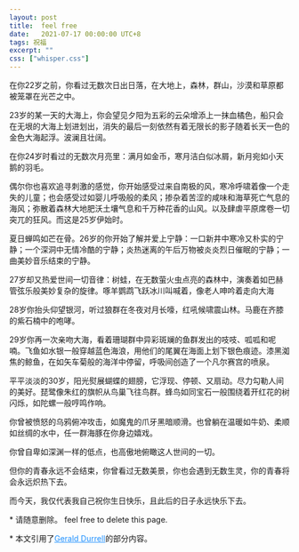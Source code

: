 ```yaml
---
layout: post
title:  feel free
date:   2021-07-17 00:00:00 UTC+8
tags: 祝福
excerpt: ""
css: ["whisper.css"]
---
```


<div class="dd">
<p >在你22岁之前，你看过无数次日出日落，在大地上，森林，群山，沙漠和草原都被笼罩在光芒之中。</p>
<p >23岁的某一天的大海上，你会望见夕阳为五彩的云朵增添上一抹血橘色，船只会在无垠的大海上划进划出，消失的最后一刻依然有着无限长的影子随着长天一色的金色大海起浮。波澜且壮阔。</p>
<p>在你24岁时看过的无数次月亮里：满月如金币，寒月洁白似冰屑，新月宛如小天鹅的羽毛。</p>
<p>偶尔你也喜欢追寻刺激的感觉，你开始感受过来自南极的风，寒冷呼啸着像一个走失的儿童；也会感受过如婴儿呼吸般的柔风；掺杂着苦涩的咸味和海草死亡气息的海风；弥散着森林大地肥沃土壤气息和千万种花香的山风。以及肆虐平原席卷一切突兀的狂风。而这是25岁伊始时。</p>
<p>夏日蝉鸣如芒在骨。26岁的你开始了解并爱上宁静：一口新井中寒冷又朴实的宁静；一个深洞中无情冷酷的宁静；炎热迷离的午后万物被炎炎烈日催眠的宁静；一曲美妙音乐结束的宁静。</p>
<p>27岁却又热爱世间一切音律：树蛙，在无数萤火虫点亮的森林中，演奏着如巴赫管弦乐般美妙复杂的旋律。啄羊鹦鹉飞跃冰川叫喊着，像老人呻吟着走向大海</p>
<p>28岁你抬头仰望银河，听过狼群在冬夜对月长嚎，红吼候啸震山林。马鹿在齐膝的紫石楠中的咆哮。</p>
<p>29岁你再一次亲吻大海，看着珊瑚群中异彩斑斓的鱼群发出的吱吱、呱呱和呢喃。飞鱼如水银一般穿越蓝色海浪，用他们的尾翼在海面上划下银色痕迹。漆黑洳焦的鲸鱼，在如矢车菊般的海洋中停留，呼吸间创造了一个凡尔赛宫的喷泉。</p>
<p>平平淡淡的30岁，阳光熨展蝴蝶的翅膀，它浮现、停顿、又扇动。尽力勾勒人间的美好。琵鹭像朱红的旗帜从鸟巢飞往鸟群。蜂鸟如同宝石一般围绕着开红花的树闪烁，如陀螺一般哼鸣作响。</p>
</div>

<div class='dd'>
<p>你曾被愤怒的乌鸦俯冲攻击，如魔鬼的爪牙黑暗顺滑。也曾躺在温暖如牛奶、柔顺如丝绸的水中，任一群海豚在你身边嬉戏。</p>
<p>你曾自卑如深渊一样的低点，也高傲地俯瞰这人世间的一切。</p>
<p>但你的青春永远不会结束，你曾看过无数美景，你也会遇到无数生灵，你的青春将会永远炽热下去。</p>
<p>而今天，我仅代表我自己祝你生日快乐，且此后的日子永远快乐下去。</p>
</div>

<div class="divider"></div>
<p class="s-footer">* 请随意删除。 feel free to delete this page.</p>
<p class="s-footer">* 本文引用了<a style="color:dodgerblue" href="https://quotepark.com/quotes/1938598-gerald-durrell-i-have-seen-a-thousand-sunsets-and-sunrises-on-la">Gerald Durrell</a>的部分内容。</p>

<!-- <p>请随意删除。 feel free to delete this page. add by wfnian</p> -->
<!-- <p>请随意删除。 feel free to delete this page. add by wfnian</p> -->
<!-- <p>请随意删除。 feel free to delete this page. add by wfnian</p> -->
